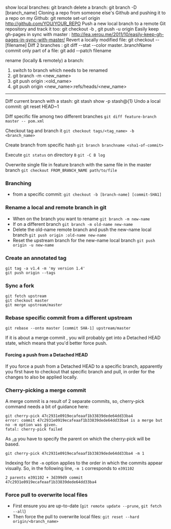 show local branches: git branch
delete a branch: git branch -D [branch_name]
Cloning a repo from someone else's Github and pushing it to a repo on my Github: git remote set-url origin http://github.com/YOU/YOUR_REPO
Push a new local branch to a remote Git repository and track it too: git checkout -b <branch>   ,   git push -u origin <branch>
Easily keep gh-pages in sync with master : http://lea.verou.me/2011/10/easily-keep-gh-pages-in-sync-with-master/
Revert a locally modified file: git checkout -- [filename]
Diff 2 branches : git diff --stat --color master..branchName
commit only part of a file: git add --patch filename

rename (locally & remotely) a branch: 
1. switch to branch which needs to be renamed
2. git branch -m <new_name>
3. git push origin :<old_name>
4. git push origin <new_name>:refs/heads/<new_name>
---

Diff current branch with a stash: git stash show -p stash@{1}
Undo a local commit: git reset HEAD~1

Diff specific file among two different branches
```git diff feature-branch master -- pom.xml```

Checkout tag and branch it
```git checkout tags/<tag_name> -b <branch_name>```

Create branch from specific hash
```git branch branchname <sha1-of-commit>```

Execute `git status` on directory `B`
```git -C B log```

Overwrite single file in feature branch with the same file in the master branch
`git checkout FROM_BRANCH_NAME path/to/file`

### Branching
- from a specific commit: `git checkout -b [branch-name] [commit-SHA1]`

### Rename a local and remote branch in git
- When on the branch you want to rename `git branch -m new-name`
- If on a different branch `git branch -m old-name new-name`
- Delete the old-name remote branch and push the new-name local branch `git push origin :old-name new-name`
- Reset the upstream branch for the new-name local branch `git push origin -u new-name`

### Create an annotated tag
```
git tag -a v1.4 -m 'my version 1.4'
git push origin --tags
```

### Sync a fork
```
git fetch upstream
git checkout master
git merge upstream/master
```

### Rebase specific commit from a different upstream
```
git rebase --onto master [commit SHA-1] upstream/master
```
If it is about a merge commit , you will probably get into a Detached HEAD state, which means that you'd better force push.

#### Forcing a push from a Detached HEAD
If you force a push from a Detached HEAD to a specific branch, apparently you first have to checkout that specific branch and pull, in order for the changes to also be applied locally.

### Cherry-picking a merge commit
A merge commit is a result of 2 separate commits, so, cherry-pick command needs a bit of guidance here:
```
git cherry-pick 47c2931e0919ecafeaaf1b33839dede64dd33ba4
error: commit 47c2931e0919ecafeaaf1b33839dede64dd33ba4 is a merge but no -m option was given.
fatal: cherry-pick failed
```
As [`-m`](https://stackoverflow.com/questions/24301390/git-revert-hash-not-allowed-due-to-a-merge-but-no-m-option-was-given) you have to specify the parent on which the cherry-pick will be based.

```
git cherry-pick 47c2931e0919ecafeaaf1b33839dede64dd33ba4 -m 1
```

Indexing for the `-m` option applies to the order in which the commits appear visually. So, in the following line, `-m 1` corresponds to `e391102`

```
2 parents e391102 + 3d399d9 commit 47c2931e0919ecafeaaf1b33839dede64dd33ba4
```

### Force pull to overwrite local files
- First ensure you are up-to-date (`git remote update --prune`, `git fetch --all`)
- Then force the pull to overwrite local files: `git reset --hard origin/<branch_name>`
